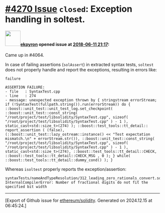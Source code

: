 # [\#4270 Issue](https://github.com/ethereum/solidity/issues/4270) `closed`: Exception handling in soltest.

#### <img src="https://avatars.githubusercontent.com/u/1347491?v=4" width="50">[ekpyron](https://github.com/ekpyron) opened issue at [2018-06-11 21:17](https://github.com/ethereum/solidity/issues/4270):

Came up in #4064.

In case of failing assertions (``solAssert``) in extracted syntax tests, ``soltest`` does not properly handle and report the exceptions, resulting in errors like:

```
failure

ASSERTION FAILURE:
- file   : SyntaxTest.cpp
- line   : 274
- message: unexpected exception thrown by { stringstream errorStream; if (!SyntaxTest(fullpath.string()).run(errorStream)) do { ::boost::unit_test::unit_test_log.set_checkpoint( ::boost::unit_test::const_string( "/root/project/test/libsolidity/SyntaxTest.cpp", sizeof( "/root/project/test/libsolidity/SyntaxTest.cpp" ) - 1 ), static_cast<std::size_t>(274) ); ::boost::test_tools::tt_detail:: report_assertion ( (false), (::boost::unit_test::lazy_ostream::instance() << "Test expectation mismatch.\n" + errorStream.str()), ::boost::unit_test::const_string( "/root/project/test/libsolidity/SyntaxTest.cpp", sizeof( "/root/project/test/libsolidity/SyntaxTest.cpp" ) - 1 ), static_cast<std::size_t>(274), ::boost::test_tools::tt_detail::CHECK, ::boost::test_tools::tt_detail::CHECK_MSG , 0 ); } while( ::boost::test_tools::tt_detail::dummy_cond() ); }
```

Whereas ``isoltest`` properly reports the exception/assertion:
```
syntaxTests/nameAndTypeResolution/312_leading_zero_rationals_convert.sol: InternalCompilerError: Number of fractional digits do not fit the specified bit width
```





-------------------------------------------------------------------------------



[Export of Github issue for [ethereum/solidity](https://github.com/ethereum/solidity). Generated on 2024.12.15 at 06:45:24.]
